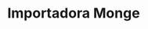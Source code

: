 ---
title: "Importadora Monge"
url: /san-isidro-de-el-general/importadora-monge-avenida-2/
shop: Haushaltsgeräte
---